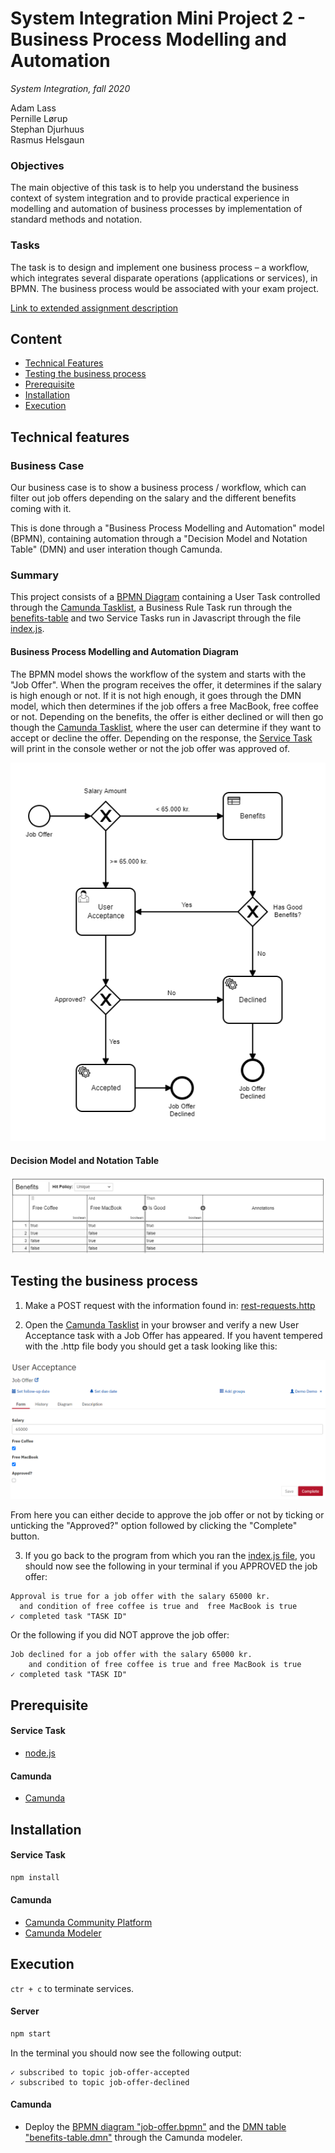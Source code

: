 # System Integration Mini Project 2 - Business Process Modelling and Automation
_System Integration, fall 2020_

Adam Lass  
Pernille Lørup  
Stephan Djurhuus   
Rasmus Helsgaun   

### Objectives
The main objective of this task is to help you understand the business context of system integration and
to provide practical experience in modelling and automation of business processes by implementation of
standard methods and notation.

### Tasks
The task is to design and implement one business process – a workflow, which integrates several
disparate operations (applications or services), in BPMN.
The business process would be associated with your exam project.

[Link to extended assignment description](https://datsoftlyngby.github.io/soft2020fall/resources/6f3005f8-MP2-BPMN.pdf)

## Content
* [Technical Features](#technical-features)
* [Testing the business process](#testing-the-business-process)
* [Prerequisite](#prerequisite)
* [Installation](#installation)
* [Execution](#execution)

## Technical features

### Business Case
Our business case is to show a business process / workflow, which can filter out job offers depending on the salary and the different benefits coming with it.

This is done through a "Business Process Modelling and Automation" model (BPMN), containing automation through a "Decision Model and Notation Table" (DMN) and user interation though Camunda.

### Summary
This project consists of a [BPMN Diagram](https://github.com/Soft20/si-mini-project-2-BPMN/blob/main/BPMN/job-offer.bpmn) containing a User Task controlled through the [Camunda Tasklist](http://localhost:8080/camunda/app/tasklist), a Business Rule Task run through the [benefits-table](https://github.com/Soft20/si-mini-project-2-BPMN/blob/main/BPMN/benefits-table.dmn) and two Service Tasks run in Javascript through the file [index.js](https://github.com/Soft20/si-mini-project-2-BPMN/blob/main/index.js).

#### Business Process Modelling and Automation Diagram
The BPMN model shows the workflow of the system and starts with the "Job Offer". When the program receives the offer, it determines if the salary is high enough or not. If it is not high enough, it goes through the DMN model, which then determines if the job offers a free MacBook, free coffee or not. Depending on the benefits, the offer is either declined or will then go though the [Camunda Tasklist](http://localhost:8080/camunda/app/tasklist), where the user can determine if they want to accept or decline the offer. Depending on the response, the [Service Task](https://github.com/Soft20/si-mini-project-2-BPMN/blob/main/index.js) will print in the console wether or not the job offer was approved of.

![Job Offer BPMN Diagram](https://github.com/Soft20/si-mini-project-2-BPMN/blob/main/images/job-offer-bpmn.PNG)

#### Decision Model and Notation Table
![benefits DMN Table](https://github.com/Soft20/si-mini-project-2-BPMN/blob/main/images/benefits-dmn-table.PNG)

## Testing the business process
1. Make a POST request with the information found in: [rest-requests.http](https://github.com/Soft20/si-mini-project-2-BPMN/blob/main/http-requests/rest-requests.http)

2. Open the [Camunda Tasklist](http://localhost:8080/camunda/app/tasklist) in your browser and verify a new User Acceptance task with a Job Offer has appeared.
If you havent tempered with the .http file body you should get a task looking like this:

![acceptance1](https://github.com/Soft20/si-mini-project-2-BPMN/blob/main/images/acceptance1.PNG)

From here you can either decide to approve the job offer or not by ticking or unticking the "Approved?" option followed by clicking the "Complete" button.

3. If you go back to the program from which you ran the [index.js file](https://github.com/Soft20/si-mini-project-2-BPMN/blob/main/index.js), you should now see the following in your terminal if you APPROVED the job offer:

```
Approval is true for a job offer with the salary 65000 kr. 
  and condition of free coffee is true and  free MacBook is true
✓ completed task "TASK ID"
```

Or the following if you did NOT approve the job offer:

```
Job declined for a job offer with the salary 65000 kr. 
    and condition of free coffee is true and free MacBook is true
✓ completed task "TASK ID"
```

## Prerequisite

#### Service Task
* [node.js](https://nodejs.org/en/)

#### Camunda
* [Camunda](https://camunda.com/)

## Installation
#### Service Task
```bash
npm install
```
#### Camunda
* [Camunda Community Platform](https://camunda.com/download/)
* [Camunda Modeler](https://camunda.com/download/modeler/)

## Execution
`ctr + c` to terminate services.

#### Server
```bash
npm start
```

In the terminal you should now see the following output:

```
✓ subscribed to topic job-offer-accepted
✓ subscribed to topic job-offer-declined
```

#### Camunda
* Deploy the [BPMN diagram "job-offer.bpmn"](https://github.com/Soft20/si-mini-project-2-BPMN/blob/main/BPMN/job-offer.bpmn) and the [DMN table "benefits-table.dmn"](https://github.com/Soft20/si-mini-project-2-BPMN/blob/main/BPMN/benefits-table.dmn) through the Camunda modeler.